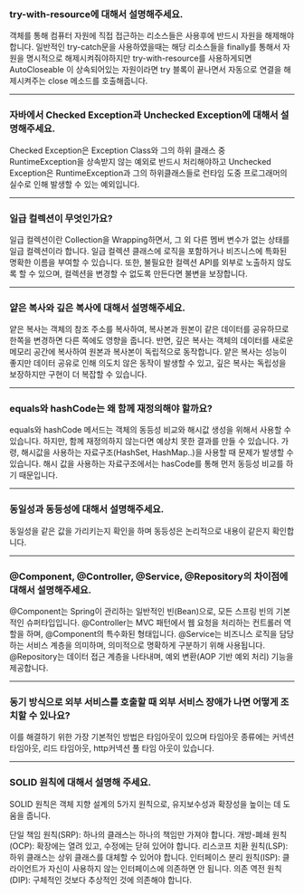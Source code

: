 ### try-with-resource에 대해서 설명해주세요.
객체를 통해 컴퓨터 자원에 직접 접근하는 리소스들은 사용후에 반드시 자원을 해제해야합니다.
일반적인 try-catch문을 사용하였을때는 해당 리소스들을 finally를 통해서 자원을 명시적으로 해제시켜줘야하지만 try-with-resource를 사용하게되면 
AutoCloseable 이 상속되어있는 자원이라면 try 블록이 끝나면서 자동으로 연결을 해제시켜주는 close 메소드를 호출해줍니다.

---

### 자바에서 Checked Exception과 Unchecked Exception에 대해서 설명해주세요.
Checked Exception은 Exception Class와 그의 하위 클래스 중 RuntimeException을 상속받지 않는 예외로 반드시 처리해야하고 
Unchecked Exception은 RuntimeException과 그의 하위클래스들로 런타임 도중 프로그래머의 실수로 인해 발생할 수 있는 예외입니다.

---

### 일급 컬렉션이 무엇인가요?
일급 컬렉션이란 Collection을 Wrapping하면서, 그 외 다른 멤버 변수가 없는 상태를 일급 컬렉션이라 합니다.
일급 컬렉션 클래스에 로직을 포함하거나 비즈니스에 특화된 명확한 이름을 부여할 수 있습니다. 
또한, 불필요한 컬렉션 API를 외부로 노출하지 않도록 할 수 있으며, 
컬렉션을 변경할 수 없도록 만든다면 불변을 보장합니다.

---

### 얕은 복사와 깊은 복사에 대해서 설명해주세요.
얕은 복사는 객체의 참조 주소를 복사하여, 복사본과 원본이 같은 데이터를 공유하므로 한쪽을 변경하면 다른 쪽에도 영향을 줍니다.
반면, 깊은 복사는 객체의 데이터를 새로운 메모리 공간에 복사하여 원본과 복사본이 독립적으로 동작합니다. 
얕은 복사는 성능이 좋지만 데이터 공유로 인해 의도치 않은 동작이 발생할 수 있고, 깊은 복사는 독립성을 보장하지만 구현이 더 복잡할 수 있습니다.

---

### equals와 hashCode는 왜 함께 재정의해야 할까요?
equals와 hashCode 메서드는 객체의 동등성 비교와 해시값 생성을 위해서 사용할 수 있습니다. 하지만, 함께 재정의하지 않는다면 예상치 못한 결과를 만들 수 있습니다. 가령, 해시값을 사용하는 자료구조(HashSet, HashMap..)을 사용할 때 문제가 발생할 수 있습니다.
해시 값을 사용하는 자료구조에서는 hasCode를 통해 먼저 동등성 비교를 하기 때문입니다.

---

### 동일성과 동등성에 대해서 설명해주세요.
동일성을 같은 값을 가리키는지 확인을 하며 동등성은 논리적으로 내용이 같은지 확인합니다.

---

### @Component, @Controller, @Service, @Repository의 차이점에 대해서 설명해주세요.
@Component는 Spring이 관리하는 일반적인 빈(Bean)으로, 모든 스프링 빈의 기본적인 슈퍼타입입니다.
@Controller는 MVC 패턴에서 웹 요청을 처리하는 컨트롤러 역할을 하며, @Component의 특수화된 형태입니다.
@Service는 비즈니스 로직을 담당하는 서비스 계층을 의미하며, 의미적으로 명확하게 구분하기 위해 사용됩니다.
@Repository는 데이터 접근 계층을 나타내며, 예외 변환(AOP 기반 예외 처리) 기능을 제공합니다.

---
###  동기 방식으로 외부 서비스를 호출할 때 외부 서비스 장애가 나면 어떻게 조치할 수 있나요?
이를 해결하기 위한 가장 기본적인 방법은 타임아웃이 있으며 타임아웃 종류에는 커넥션 타임아웃, 리드 타임아웃, http커넥션 풀 타임 아웃이 있습니다.

---
### SOLID 원칙에 대해서 설명해 주세요.
SOLID 원칙은 객체 지향 설계의 5가지 원칙으로, 유지보수성과 확장성을 높이는 데 도움을 줍니다.

단일 책임 원칙(SRP): 하나의 클래스는 하나의 책임만 가져야 합니다.
개방-폐쇄 원칙(OCP): 확장에는 열려 있고, 수정에는 닫혀 있어야 합니다.
리스코프 치환 원칙(LSP): 하위 클래스는 상위 클래스를 대체할 수 있어야 합니다.
인터페이스 분리 원칙(ISP): 클라이언트가 자신이 사용하지 않는 인터페이스에 의존하면 안 됩니다.
의존 역전 원칙(DIP): 구체적인 것보다 추상적인 것에 의존해야 합니다.
